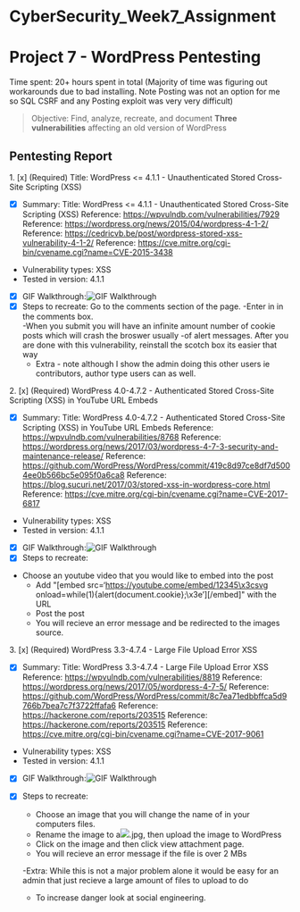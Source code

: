 
# CyberSecurity_Week7_Assignment

# Project 7 - WordPress Pentesting

Time spent: 20+ hours spent in total (Majority of time was figuring out workarounds due to bad installing. Note Posting was not an option for me so SQL CSRF and any Posting exploit was very very difficult)

> Objective: Find, analyze, recreate, and document **Three vulnerabilities** affecting an old version of WordPress

## Pentesting Report

1\. [x]  (Required) Title: WordPress <= 4.1.1 - Unauthenticated Stored Cross-Site Scripting (XSS)
- [x] Summary: 
	Title: WordPress <= 4.1.1 - Unauthenticated Stored Cross-Site Scripting (XSS)
    Reference: https://wpvulndb.com/vulnerabilities/7929
    Reference: https://wordpress.org/news/2015/04/wordpress-4-1-2/
    Reference: https://cedricvb.be/post/wordpress-stored-xss-vulnerability-4-1-2/
    Reference: https://cve.mitre.org/cgi-bin/cvename.cgi?name=CVE-2015-3438

- Vulnerability types: XSS 
- Tested in version: 4.1.1
- [x] GIF Walkthrough:<img src='https://imgur.com/a/ODlKt' title='GIF Walkthrough' width='' alt='GIF Walkthrough' /> 
- [x] Steps to recreate: Go to the comments section of the page. 
	 -Enter in <script>while(1){alert(document.cookie);}</script> in the comments box.  
	 -When you submit you will have an infinite amount number of cookie posts which will crash the broswer usually
	 -of alert messages.  After you are done with this vulnerability, reinstall the scotch box its easier that way
	- Extra - note although I show the admin doing this other users ie contributors, author type users can as well. 


2\. [x]  (Required) WordPress  4.0-4.7.2 - Authenticated Stored Cross-Site Scripting (XSS) in YouTube URL Embeds
- [x] Summary: 
	Title: WordPress  4.0-4.7.2 - Authenticated Stored Cross-Site Scripting (XSS) in YouTube URL Embeds
    Reference: https://wpvulndb.com/vulnerabilities/8768
    Reference: https://wordpress.org/news/2017/03/wordpress-4-7-3-security-and-maintenance-release/
    Reference: https://github.com/WordPress/WordPress/commit/419c8d97ce8df7d5004ee0b566bc5e095f0a6ca8
    Reference: https://blog.sucuri.net/2017/03/stored-xss-in-wordpress-core.html
    Reference: https://cve.mitre.org/cgi-bin/cvename.cgi?name=CVE-2017-6817

- Vulnerability types: XSS 
- Tested in version: 4.1.1
- [x] GIF Walkthrough:<img src='https://imgur.com/a/ODlKt' title='GIF Walkthrough' width='' alt='GIF Walkthrough' /> 
- [x] Steps to recreate: 
- Choose an youtube video that you would like to embed into the post
	- Add "[embed src=‘https://youtube.come/embed/12345\x3csvg onload=while(1){alert(document.cookie};\x3e’][/embed]" with the URL
	- Post the post
	- You will recieve an error message and be redirected to the images source.


3\. [x]  (Required) WordPress 3.3-4.7.4  - Large File Upload Error XSS
- [x] Summary: 
Title: WordPress 3.3-4.7.4 - Large File Upload Error XSS
    Reference: https://wpvulndb.com/vulnerabilities/8819
    Reference: https://wordpress.org/news/2017/05/wordpress-4-7-5/
    Reference: https://github.com/WordPress/WordPress/commit/8c7ea71edbbffca5d9766b7bea7c7f3722ffafa6
    Reference: https://hackerone.com/reports/203515
    Reference: https://hackerone.com/reports/203515
    Reference: https://cve.mitre.org/cgi-bin/cvename.cgi?name=CVE-2017-9061

- Vulnerability types: XSS 
- Tested in version: 4.1.1
- [x] GIF Walkthrough:<img src='https://imgur.com/a/ODlKt' title='GIF Walkthrough' width='' alt='GIF Walkthrough' /> 
- [x] Steps to recreate: 
	- Choose an image that you will change the name of in your computers files.
	- Rename the image to a<img src=a onerror=alert(document.cookie)>.jpg, then upload the image to WordPress
	- Click on the image and then click view attachment page.
	- You will recieve an error message if the file is over 2 MBs

	-Extra: While this is not a major problem alone it would be easy for an admin that just recieve a large amount of files to upload to do
	- To increase danger look at social engineering.
